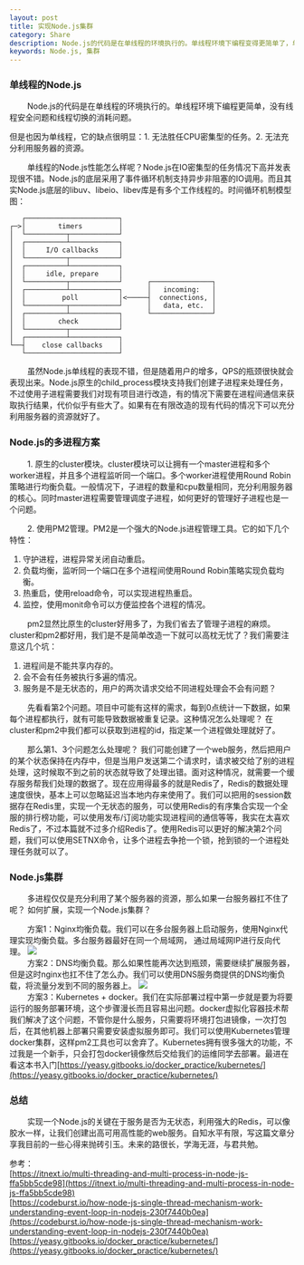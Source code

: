 ```yaml
---
layout: post
title: 实现Node.js集群
category: Share 
description: Node.js的代码是在单线程的环境执行的。单线程环境下编程变得更简单了，单线程环境下编程更简单，没有线程安全问题和线程切换的消耗问题。但是也因为单线程，它的缺点很明显
keywords: Node.js, 集群
---
```

### 单线程的Node.js
&#160; &#160; &#160; &#160; Node.js的代码是在单线程的环境执行的。单线程环境下编程更简单，没有线程安全问题和线程切换的消耗问题。
<!--description-->  
但是也因为单线程，它的缺点很明显：1. 无法胜任CPU密集型的任务。2. 无法充分利用服务器的资源。  
  
&#160; &#160; &#160; &#160; 单线程的Node.js性能怎么样呢？Node.js在IO密集型的任务情况下高并发表现很不错。Node.js的底层采用了事件循环机制支持异步非阻塞的IO调用。而且其实Node.js底层的libuv、libeio、libev库是有多个工作线程的。时间循环机制模型图：
```code
   ┌───────────────────────┐
┌─>│        timers         │
│  └──────────┬────────────┘
│  ┌──────────┴────────────┐
│  │     I/O callbacks     │
│  └──────────┬────────────┘
│  ┌──────────┴────────────┐
│  │     idle, prepare     │
│  └──────────┬────────────┘      ┌───────────────┐
│  ┌──────────┴────────────┐      │   incoming:   │
│  │         poll          │<─────┤  connections, │
│  └──────────┬────────────┘      │   data, etc.  │
│  ┌──────────┴────────────┐      └───────────────┘
│  │        check          │
│  └──────────┬────────────┘
│  ┌──────────┴────────────┐
└──┤    close callbacks    │
   └───────────────────────┘
```
&#160; &#160; &#160; &#160; 虽然Node.js单线程的表现不错，但是随着用户的增多，QPS的瓶颈很快就会表现出来。Node.js原生的child_process模块支持我们创建子进程来处理任务，不过使用子进程需要我们对现有项目进行改造，有的情况下需要在进程间通信来获取执行结果，代价似乎有些大了。如果有在有限改造的现有代码的情况下可以充分利用服务器的资源就好了。  
### Node.js的多进程方案
&#160; &#160; &#160; &#160; 1. 原生的cluster模块。cluster模块可以让拥有一个master进程和多个worker进程，并且多个进程监听同一个端口。多个worker进程使用Round Robin策略进行均衡负载。一般情况下，子进程的数量和cpu数量相同，充分利用服务器的核心。同时master进程需要管理调度子进程，如何更好的管理好子进程也是一个问题。  
  
&#160; &#160; &#160; &#160; 2. 使用PM2管理。PM2是一个强大的Node.js进程管理工具。它的如下几个特性：
1. 守护进程，进程异常关闭自动重启。
2. 负载均衡，监听同一个端口在多个进程间使用Round Robin策略实现负载均衡。
3. 热重启，使用reload命令，可以实现进程热重启。
4. 监控，使用monit命令可以方便监控各个进程的情况。
  
&#160; &#160; &#160; &#160; pm2显然比原生的cluster好用多了，为我们省去了管理子进程的麻烦。cluster和pm2都好用，我们是不是简单改造一下就可以高枕无忧了？我们需要注意这几个坑：
1. 进程间是不能共享内存的。
2. 会不会有任务被执行多遍的情况。
3. 服务是不是无状态的，用户的两次请求交给不同进程处理会不会有问题？  

&#160; &#160; &#160; &#160; 先看看第2个问题。项目中可能有这样的需求，每到0点统计一下数据，如果每个进程都执行，就有可能导致数据被重复记录。这种情况怎么处理呢？ 在cluster和pm2中我们都可以获取到进程的id，指定某一个进程做处理就好了。  
  
&#160; &#160; &#160; &#160; 那么第1、3个问题怎么处理呢？ 我们可能创建了一个web服务，然后把用户的某个状态保持在内存中，但是当用户发送第二个请求时，请求被交给了别的进程处理，这时候取不到之前的状态就导致了处理出错。面对这种情况，就需要一个缓存服务帮我们处理的数据了。现在应用得最多的就是Redis了，Redis的数据处理速度很快，基本上可以忽略延迟当本地内存来使用了。我们可以把用的session数据存在Redis里，实现一个无状态的服务，可以使用Redis的有序集合实现一个全服的排行榜功能，可以使用发布/订阅功能实现进程间的通信等等，我实在太喜欢Redis了，不过本篇就不过多介绍Redis了。使用Redis可以更好的解决第2个问题，我们可以使用SETNX命令，让多个进程去争抢一个锁，抢到锁的一个进程处理任务就可以了。
### Node.js集群
&#160; &#160; &#160; &#160; 多进程仅仅是充分利用了某个服务器的资源，那么如果一台服务器扛不住了呢？ 如何扩展，实现一个Node.js集群？  
  
&#160; &#160; &#160; &#160; 方案1：Nginx均衡负载。我们可以在多台服务器上启动服务，使用Nginx代理实现均衡负载。多台服务器最好在同一个局域网，
通过局域网IP进行反向代理。
![]({{site.baseurl}}/assets/img/nginx.png)  
&#160; &#160; &#160; &#160; 方案2：DNS均衡负载。那么如果性能再次达到瓶颈，需要继续扩展服务器，但是这时nginx也扛不住了怎么办。我们可以使用DNS服务商提供的DNS均衡负载，将流量分发到不同的服务器上。
![]({{site.baseurl}}/assets/img/dns.png)  
&#160; &#160; &#160; &#160; 方案3：Kubernetes + docker。我们在实际部署过程中第一步就是要为将要运行的服务部署环境，这个步骤漫长而且容易出问题。docker虚拟化容器技术帮我们解决了这个问题，不管你是什么服务，只需要将环境打包进镜像，一次打包后，在其他机器上部署只需要安装虚拟服务即可。我们可以使用Kubernetes管理docker集群，这样pm2工具也可以舍弃了。Kubernetes拥有很多强大的功能，不过我是一个新手，只会打包docker镜像然后交给我们的运维同学去部署。最进在看这本书入门[https://yeasy.gitbooks.io/docker_practice/kubernetes/](https://yeasy.gitbooks.io/docker_practice/kubernetes/)
### 总结
&#160; &#160; &#160; &#160; 实现一个Node.js的关键在于服务是否为无状态，利用强大的Redis，可以像胶水一样，让我们创建出高可用高性能的web服务。自知水平有限，写这篇文章分享我目前的一些心得来抛砖引玉。未来的路很长，学海无涯，与君共勉。

参考：  
    [https://itnext.io/multi-threading-and-multi-process-in-node-js-ffa5bb5cde98](https://itnext.io/multi-threading-and-multi-process-in-node-js-ffa5bb5cde98)  
    [https://codeburst.io/how-node-js-single-thread-mechanism-work-understanding-event-loop-in-nodejs-230f7440b0ea](https://codeburst.io/how-node-js-single-thread-mechanism-work-understanding-event-loop-in-nodejs-230f7440b0ea)
    [https://yeasy.gitbooks.io/docker_practice/kubernetes/](https://yeasy.gitbooks.io/docker_practice/kubernetes/)  

